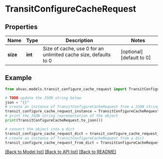 # TransitConfigureCacheRequest


## Properties

Name | Type | Description | Notes
------------ | ------------- | ------------- | -------------
**size** | **int** | Size of cache, use 0 for an unlimited cache size, defaults to 0 | [optional] [default to 0]

## Example

```python
from ahvac.models.transit_configure_cache_request import TransitConfigureCacheRequest

# TODO update the JSON string below
json = "{}"
# create an instance of TransitConfigureCacheRequest from a JSON string
transit_configure_cache_request_instance = TransitConfigureCacheRequest.from_json(json)
# print the JSON string representation of the object
print(TransitConfigureCacheRequest.to_json())

# convert the object into a dict
transit_configure_cache_request_dict = transit_configure_cache_request_instance.to_dict()
# create an instance of TransitConfigureCacheRequest from a dict
transit_configure_cache_request_from_dict = TransitConfigureCacheRequest.from_dict(transit_configure_cache_request_dict)
```
[[Back to Model list]](../README.md#documentation-for-models) [[Back to API list]](../README.md#documentation-for-api-endpoints) [[Back to README]](../README.md)


